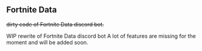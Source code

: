 ## Fortnite Data

~~dirty code of Fortnite Data discord bot.~~

WIP rewrite of Fortnite Data discord bot
A lot of features are missing for the moment and will be added soon.